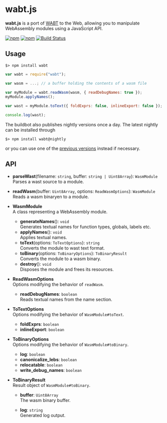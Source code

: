 wabt.js
=======

**wabt.js** is a port of [WABT](https://github.com/WebAssembly/wabt) to the Web, allowing you to manipulate WebAssembly modules using a JavaScript API.

[![npm](https://img.shields.io/npm/v/wabt.svg)](https://www.npmjs.com/package/wabt) [![npm](https://img.shields.io/npm/v/wabt/nightly.svg)](https://www.npmjs.com/package/wabt) [![Build Status](https://travis-ci.org/AssemblyScript/wabt.js.svg?branch=master)](https://travis-ci.org/AssemblyScript/wabt.js)

Usage
-----

```
$> npm install wabt
```

```js
var wabt = require("wabt");

var wasm = ...; // a buffer holding the contents of a wasm file

var myModule = wabt.readWasm(wasm, { readDebugNames: true });
myModule.applyNames();

var wast = myModule.toText({ foldExprs: false, inlineExport: false });

console.log(wast);
```

The buildbot also publishes nightly versions once a day. The latest nightly can be installed through

```
$> npm install wabt@nightly
```

or you can use one of the [previous versions](https://github.com/AssemblyScript/wabt.js/tags) instead if necessary.

API
---

* **parseWast**(filename: `string`, buffer: `string | Uint8Array`): `WasmModule`<br />
  Parses a wast source to a module.
* **readWasm**(buffer: `Uint8Array`, options: `ReadWasmOptions`): `WasmModule`<br />
  Reads a wasm binaryen to a module.

* **WasmModule**<br />
  A class representing a WebAssembly module.

  * **generateNames**(): `void`<br />
    Generates textual names for function types, globals, labels etc.
  * **applyNames**(): `void`<br />
    Applies textual names.
  * **toText**(options: `ToTextOptions`): `string`<br />
    Converts the module to wast text format.
  * **toBinary**(options: `ToBinaryOptions`): `ToBinaryResult`<br />
    Converts the module to a wasm binary.
  * **destroy**(): `void`<br />
    Disposes the module and frees its resources.

* **ReadWasmOptions**<br />
  Options modifying the behavior of `readWasm`.

   * **readDebugNames**: `boolean`<br />
     Reads textual names from the name section.

* **ToTextOptions**<br />
  Options modifying the behavior of `WasmModule#toText`.

  * **foldExprs**: `boolean`
  * **inlineExport**: `boolean`

* **ToBinaryOptions**<br />
  Options modifying the behavior of `WasmModule#toBinary`.

  * **log**: `boolean`
  * **canonicalize_lebs**: `boolean`
  * **relocatable**: `boolean`
  * **write_debug_names**: `boolean`

* **ToBinaryResult**<br />
  Result object of `WasmModule#toBinary`.

  * **buffer**: `Uint8Array`<br />
    The wasm binary buffer.

  * **log**: `string`<br />
    Generated log output.
